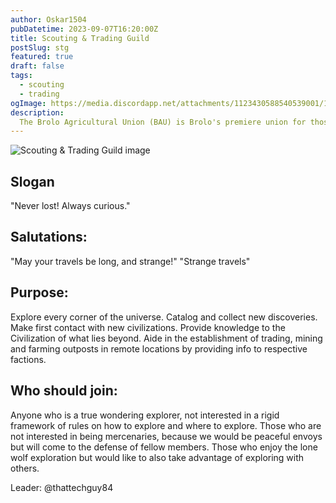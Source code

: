 ```yaml
---
author: Oskar1504
pubDatetime: 2023-09-07T16:20:00Z
title: Scouting & Trading Guild  
postSlug: stg
featured: true
draft: false
tags:
  - scouting
  - trading
ogImage: https://media.discordapp.net/attachments/1123430588540539001/1124783438092849212/image0.jpg
description:
  The Brolo Agricultural Union (BAU) is Brolo's premiere union for those looking to grow the farming sector of our Empire!
---
```


![Scouting & Trading Guild image](https://media.discordapp.net/attachments/1123430588540539001/1124783438092849212/image0.jpg)

## Slogan
"Never lost! Always curious."

## Salutations:
"May your travels be long, and strange!" 
"Strange  travels"

## Purpose:
Explore every corner of the universe. Catalog and collect new discoveries. Make first contact with new civilizations. Provide knowledge to the Civilization of what lies beyond. Aide in the establishment of trading, mining and farming outposts in remote locations by providing info to respective factions.

## Who should join: 

Anyone who is a true wondering explorer, not interested in a rigid framework of rules on how to explore and where to explore. Those who are not interested in being mercenaries, because we would be peaceful envoys but will come to the defense of fellow members. Those who enjoy the lone wolf exploration but would like to also take advantage of exploring with others.

Leader: @thattechguy84 


